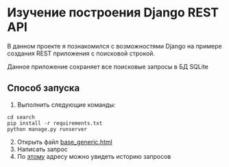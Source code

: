 # Изучение построения Django REST API

В данном проекте я познакомился с возможностями Django на примере создания REST приложения с поисковой строкой.

Данное приложение сохраняет все поисковые запросы в БД SQLite

## Способ запуска
1. Выполнить следующие команды:
```
cd search
pip install -r requirements.txt
python manage.py runserver
```
2. Открыть файл [base_generic.html](search/base_generic.html)
3. Написать запрос
4. По [этому](http://127.0.0.1:8000/zapros/) адресу можно увидеть историю запросов 